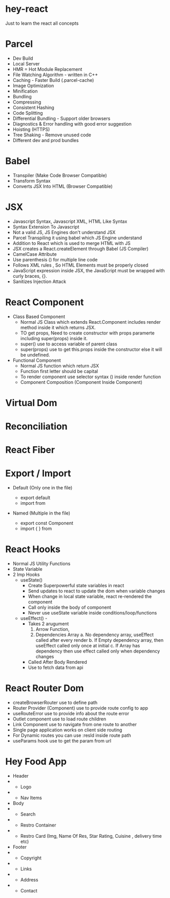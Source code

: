 # hey-react
Just to learn the react all concepts


# Parcel
- Dev Build
- Local Server
- HMR = Hot Module Replacement
- File Watching Algorithm - written in C++
- Caching - Faster Build (.parcel-cache)
- Image Optimization
- Minification
- Bundling
- Compressing
- Consistent Hashing
- Code Splitting
- Differential Bundling - Support older browsers
- Diagnostics & Error handling with good error suggestion
- Hoisting (HTTPS)
- Tree Shaking - Remove unused code 
- Different  dev and prod bundles

# Babel
- Transpiler (Make Code Browser Compatible)
- Transform Syntax
- Converts JSX Into HTML (Browser Compatible)

# JSX
- Javascript Syntax, Javascript XML, HTML Like Syntax
- Syntax Extension To Javascript
- Not a valid JS, JS Engines don't understand JSX
- Parcel Transpiling it using babel which JS Engine understand
- Addition to React which is used to merge HTML with JS
- JSX creates a React.createElement through Babel (JS Compiler)
- CamelCase Attribute
- Use parenthesis () for multiple line code
- Follows XML rules , So HTML Elements must be properly closed
- JavaScript expression inside JSX, the JavaScript must be wrapped with curly braces, {}.
- Sanitizes Injection Attack

# React Component
- Class Based Component
    - Normal JS Class which extends React.Component includes render method inside it which returns JSX.
    - TO get props, Need to create constructor with props paramerte including super(props) inside it.
    - super() use to access variable of parent class
    - super(props) use to get this.props inside the constructor else it will be undefined.
- Functional Component
    - Normal JS function which return JSX
    - Function first letter should be capital
    - To render component use selector syntax (<ComponentName />) inside render function
    - Component Composition (Component Inside Component)

# Virtual Dom 
# Reconciliation
# React Fiber

# Export / Import
 - Default (Only one in the file)
    - export default <Component>
    - import <Component> from <path>

 - Named (Multiple in the file)
    - export const Component
    - import { <Component> } from <path>

# React Hooks
- Normal JS Utility Functions
- State Variable
- 2 Imp Hooks
    - useState() 
        - Create Superpowerful state variables in react
        - Send updates to react to update the dom when variable changes
        - When change in local state variable, react re-rendered the component
        - Call only inside the body of component
        - Never use useState variable inside conditions/loop/functions
    - useEffect() -
        - Takes 2 arugument
            1. Arrow Function, 
            2. Dependencies Array
                a. No dependency array, useEffect called after every render
                b. If Empty dependency array, then useEffect called only once at initial
                c. If Array has dependency then use effect called only when dependency changes
        - Called After Body Rendered
        - Use to fetch data from api

# React Router Dom
- createBrowserRouter use to define path
- Router Provider (Component) use to provide route config to app
- useRouteError use to provide info about the route error
- Outlet component use to load route children 
- Link Component use to navigate from one route to another
- Single page application works on client side routing
- For Dynamic routes you can use :resId inside route path
- useParams hook use to get the param from url

# Hey Food App
 * Header
 *  - Logo
 *  - Nav Items
 * Body
 *  - Search
 *  - Restro Container
 *    - Restro Card (Img, Name Of Res, Star Rating, Cuisine , delivery time etc)
 * Footer
 *  - Copyright
 *  - Links
 *  - Address
 *  - Contact
